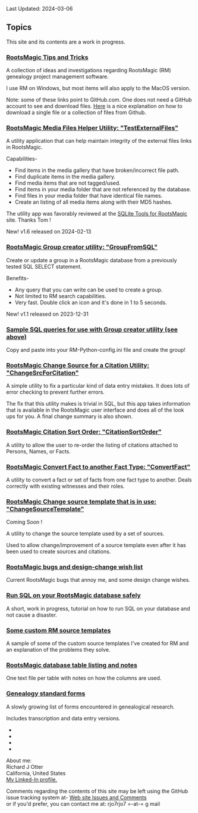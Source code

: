 Last Updated:  2024-03-06

## Topics
This site and its contents are a work in progress. 

### [RootsMagic Tips and Tricks](tips/RootsMagic_Tips_and_Tricks.html)

A collection of ideas and investigations regarding RootsMagic (RM) genealogy project management software.

I use RM on Windows, but most items will also apply to the MacOS version.

Note: some of these links point to GitHub.com. One does not need a GitHub account to see and download files.
[Here](https://zapier.com/blog/how-to-download-from-github/) is a nice explanation on how to download a single file or a collection of files from Github.

### [RootsMagic Media Files Helper Utility: "TestExternalFiles"](https://github.com/ricko2001/Genealogy-scripts/releases/tag/TestExternalFiles_v1.6.0.0)

A utility application that can help maintain integrity of the external files links in RootsMagic.

Capabilities-

* Find items in the media gallery that have broken/incorrect file path.
* Find duplicate items in the media gallery.
* Find media items that are not tagged/used.
* Find items in your media folder that are not referenced by the database.
* Find files in your media folder that have identical file names.
* Create an listing of all media items along with their MD5 hashes.

The utility app was favorably reviewed at the [SQLite Tools for RootsMagic](https://sqlitetoolsforrootsmagic.com/new-app-aids-media-management) site. Thanks Tom !

New!  v1.6 released on 2024-02-13

### [RootsMagic Group creator utility: "GroupFromSQL"](https://github.com/ricko2001/Genealogy-scripts/releases/tag/GroupFromSQL_v1.1.0.0)

Create or update a group in a RootsMagic database from a previously tested SQL SELECT statement.

Benefits- 

 * Any query that you can write can be used to create a group.
 * Not limited to RM search capabilities.
 * Very fast. Double click an icon and it's done in 1 to 5 seconds.

New!  v1.1 released on 2023-12-31

### [Sample SQL queries for use with Group creator utility (see above)](https://github.com/ricko2001/Genealogy-scripts/tree/main/RM%20-SQL%20for%20creating%20useful%20groups)

Copy and paste into your RM-Python-config.ini file and create the group! 

### [RootsMagic Change Source for a Citation Utility: "ChangeSrcForCitation"](https://github.com/ricko2001/Genealogy-scripts/releases/tag/ChangeSrcForCitation_v1.0.0.0)

A simple utility to fix a particular kind of data entry mistakes. It does lots of error checking to prevent further errors.

The fix that this utility makes is trivial in SQL, but this app takes information that is available in the RootsMagic user interface and does all of the look ups for you. A final change summary is also shown.

### [RootsMagic Citation Sort Order: "CitationSortOrder"](https://github.com/ricko2001/Genealogy-scripts/releases/tag/CitationSortOrder_v1.0.0.0)

A utility to allow the user to re-order the listing of citations attached to Persons, Names, or Facts. 

### [RootsMagic Convert Fact to another Fact Type: "ConvertFact"](https://github.com/ricko2001/Genealogy-scripts/releases/tag/ConvertFact_v1.0.0)

A utility to convert a fact or set of facts from one fact type to another. Deals correctly with existing witnesses and their roles.

### [RootsMagic Change source template that is in use: "ChangeSourceTemplate"](https://github.com/ricko2001/Genealogy-scripts/releases/tag/ChangeSourceTemplate_v1.0.0)

Coming Soon !

A utility to change the source template used by a set of sources. 

Used to allow change/improvement of a source template even after it has been used to create sources and citations.

### [RootsMagic bugs and design-change wish list](RootsMagic_Bugs_and_WishList.html)

Current RootsMagic bugs that annoy me, and some design change wishes.

### [Run SQL on your RootsMagic database safely](Run_SQL_on_RM_database.html)

A short, work in progress, tutorial on how to run SQL on your database and not cause a disaster.

### [Some custom RM source templates](SourceTemplate/Source_templates.html)

A sample of some of the custom source templates I've created for RM and an explanation of the problems they solve.

### [RootsMagic database table listing and notes](https://github.com/RichardOtter/RichardOtter.github.io/tree/main/RM%20Tables)

One text file per table with notes on how the columns are used.

### [Genealogy standard forms](https://github.com/ricko2001/Standard-forms-for-genealogy)

A slowly growing list of forms encountered in genealogical research.

Includes transcription and data entry versions.

-

-

-

-

About me:<br/>
Richard J Otter<br/>
California, United States<br/>
[My Linked-In profile.](https://www.linkedin.com/in/richardotter/)


Comments regarding the contents of this site may be left using the GitHub issue tracking system at-
[Web site Issues and Comments](https://github.com/RichardOtter/RichardOtter.github.io/issues)<br/>
or if you'd prefer, you can contact me at: rjo7rjo7   =-at-= g mail
